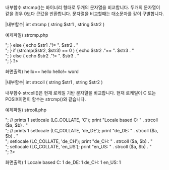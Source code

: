 
내부함수 strcmp()는 바이너리 형태로 두개의 문자열을 비교합니다. 두개의 문자열이 같을 경우 0보다 큰값을 반환합니다. 문자열을 비교할때는 대소문자를 같이 구별합니다.

|내부함수|
int strcmp ( string $str1 , string $str2 )

예제파일) strcmp.php
<?php
	$str1 = "hello";
	$str2 = "hello";
	$str3 = "word";

	if (strcmp($str1, $str2) == 0) {
		echo $str1 ."== ". $str2 . "<br>";
	} else {
		echo $str1 ."!= ". $str2 . "<br>";
	}

	if (strcmp($str2, $str3) == 0 ) {
		echo $str2 ."== ". $str3 . "<br>";
	} else {
		echo $str2 ."!= ". $str3 . "<br>";
	}

?>

화면출력)
hello== hello
hello!= word

|내부함수|
int strcoll ( string $str1 , string $str2 )

내부함수 strcoll()은 현재 로케일 기반 문자열을 비교합니다. 현재 로케일이 C 또는 POSIX이면이 함수는 strcmp()와 같습니다.

예제파일) strcoll.php
<?php

	$a = 'a';
	$b = 'A';

 	print strcmp ($a, $b) . "<br>";
 	// prints 1

	setlocale (LC_COLLATE, 'C');
 	print "Locale based C: " . strcoll ($a, $b) . "<br>";
 	// prints 1

	setlocale (LC_COLLATE, 'de_DE');
 	print "de_DE: " . strcoll ($a, $b) . "<br>";

	setlocale (LC_COLLATE, 'de_CH');
	print "de_CH: " . strcoll ($a, $b) . "<br>";

	setlocale (LC_COLLATE, 'en_US');
	print "en_US: " . strcoll ($a, $b) . "<br>";
?>

화면출력)
1
Locale based C: 1
de_DE: 1
de_CH: 1
en_US: 1